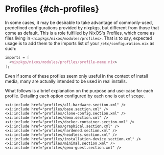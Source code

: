 # Profiles {#ch-profiles}

In some cases, it may be desirable to take advantage of commonly-used,
predefined configurations provided by nixpkgs, but different from those
that come as default. This is a role fulfilled by NixOS\'s Profiles,
which come as files living in `<nixpkgs/nixos/modules/profiles>`. That
is to say, expected usage is to add them to the imports list of your
`/etc/configuration.nix` as such:

```nix
imports = [
  <nixpkgs/nixos/modules/profiles/profile-name.nix>
];
```

Even if some of these profiles seem only useful in the context of
install media, many are actually intended to be used in real installs.

What follows is a brief explanation on the purpose and use-case for each
profile. Detailing each option configured by each one is out of scope.

```{=docbook}
<xi:include href="profiles/all-hardware.section.xml" />
<xi:include href="profiles/base.section.xml" />
<xi:include href="profiles/clone-config.section.xml" />
<xi:include href="profiles/demo.section.xml" />
<xi:include href="profiles/docker-container.section.xml" />
<xi:include href="profiles/graphical.section.xml" />
<xi:include href="profiles/hardened.section.xml" />
<xi:include href="profiles/headless.section.xml" />
<xi:include href="profiles/installation-device.section.xml" />
<xi:include href="profiles/minimal.section.xml" />
<xi:include href="profiles/qemu-guest.section.xml" />
```
